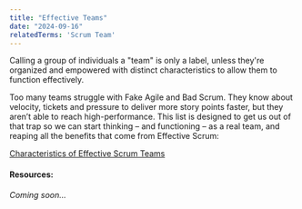 ```yaml
---
title: "Effective Teams"
date: "2024-09-16"
relatedTerms: 'Scrum Team'
---
```


Calling a group of individuals a "team" is only a label, unless they're organized and empowered with distinct characteristics to allow them to function effectively.

Too many teams struggle with Fake Agile and Bad Scrum. They know about velocity, tickets and pressure to deliver more story points faster, but they aren’t able to reach high-performance. This list is designed to get us out of that trap so we can start thinking – and functioning – as a real team, and reaping all the benefits that come from Effective Scrum:

[Characteristics of Effective Scrum Teams](/blog/characteristics-of-effective-scrum-teams.html)

#### Resources:

_Coming soon..._

